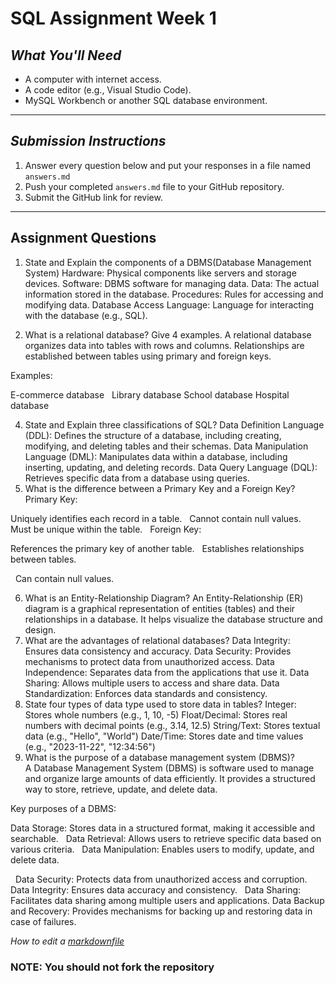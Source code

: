 # SQL Assignment Week 1


## *What You'll Need*
- A computer with internet access.
- A code editor (e.g., Visual Studio Code).
- MySQL Workbench or another SQL database environment.

---



## *Submission Instructions*
1. Answer every question below and put your responses in a file named `answers.md`
2. Push your completed `answers.md` file to your GitHub repository.
3. Submit the GitHub link for review.

---

## **Assignment Questions**

1. State and Explain the components of a DBMS(Database Management System)
   Hardware: Physical components like servers and storage devices.
Software: DBMS software for managing data.
Data: The actual information stored in the database.
Procedures: Rules for accessing and modifying data.
Database Access Language: Language for interacting with the database (e.g., SQL).

3. What is a relational database? Give 4 examples.
A relational database organizes data into tables with rows and columns. Relationships are established between tables using primary and foreign keys.   

Examples:

E-commerce database   
Library database
School database
Hospital database


4. State and Explain three classifications of SQL?
Data Definition Language (DDL): Defines the structure of a database, including creating, modifying, and deleting tables and their schemas.
Data Manipulation Language (DML): Manipulates data within a database, including inserting, updating, and deleting records.
Data Query Language (DQL): Retrieves specific data from a database using queries.
5. What is the difference between a Primary Key and a Foreign Key?
Primary Key:

Uniquely identifies each record in a table.   
Cannot contain null values.   
Must be unique within the table.   
Foreign Key:

References the primary key of another table.   
Establishes relationships between tables.

   
Can contain null values.   

6. What is an Entity-Relationship Diagram?
An Entity-Relationship (ER) diagram is a graphical representation of entities (tables) and their relationships in a database. It helps visualize the database structure and design.
8. What are the advantages of relational databases?
Data Integrity: Ensures data consistency and accuracy.
Data Security: Provides mechanisms to protect data from unauthorized access.
Data Independence: Separates data from the applications that use it.
Data Sharing: Allows multiple users to access and share data.
Data Standardization: Enforces data standards and consistency.
9. State four types of data type used to store data in tables?
   Integer: Stores whole numbers (e.g., 1, 10, -5)
Float/Decimal: Stores real numbers with decimal points (e.g., 3.14, 12.5)
String/Text: Stores textual data (e.g., "Hello", "World")
Date/Time: Stores date and time values (e.g., "2023-11-22", "12:34:56")
10. What is the purpose of a database management system (DBMS)?  
A Database Management System (DBMS) is software used to manage and organize large amounts of data efficiently. It provides a structured way to store, retrieve, update, and delete data.   

Key purposes of a DBMS:

Data Storage: Stores data in a structured format, making it accessible and searchable.   
Data Retrieval: Allows users to retrieve specific data based on various criteria.   
Data Manipulation: Enables users to modify, update, and delete data.

   
Data Security: Protects data from unauthorized access and corruption.   
Data Integrity: Ensures data accuracy and consistency.   
Data Sharing: Facilitates data sharing among multiple users and applications.
Data Backup and Recovery: Provides mechanisms for backing up and restoring data in case of failures.   

*How to edit a [markdownfile](https://www.markdownguide.org/basic-syntax/#headings)*

###  NOTE: You should not fork the repository
